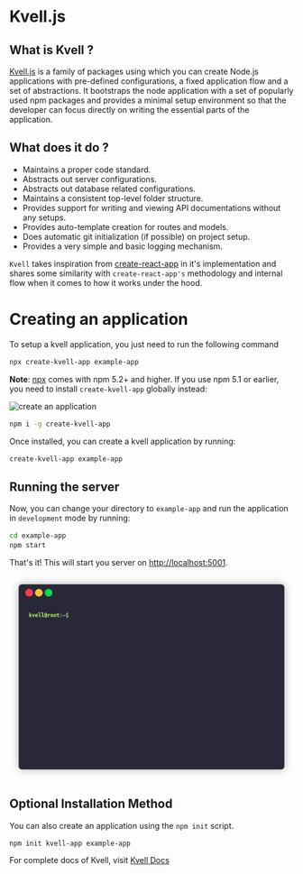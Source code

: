 # Kvell.js

## What is Kvell ?

[Kvell.js](https://www.github.com/nsharma1396/kvell) is a family of packages using which you can create Node.js applications with pre-defined
configurations, a fixed application flow and a set of abstractions. It bootstraps the node application with a set of popularly used npm packages and provides a minimal setup environment so that the developer can focus directly on writing the essential parts of the application.

## What does it do ?

- Maintains a proper code standard.
- Abstracts out server configurations.
- Abstracts out database related configurations.
- Maintains a consistent top-level folder structure.
- Provides support for writing and viewing API documentations without any setups.
- Provides auto-template creation for routes and models.
- Does automatic git initialization (if possible) on project setup.
- Provides a very simple and basic logging mechanism.

`Kvell` takes inspiration from [create-react-app](https://www.create-react-app.dev) in it's implementation and shares some similarity with `create-react-app's` methodology and internal flow when it comes to how it works under the hood.

# Creating an application

To setup a kvell application, you just need to run the following command

```sh
npx create-kvell-app example-app
```

**Note**: [npx](https://medium.com/@maybekatz/introducing-npx-an-npm-package-runner-55f7d4bd282b) comes with npm 5.2+ and higher. If you use npm 5.1 or earlier, you need to install `create-kvell-app` globally instead:

![create an application](website/docs/assets/create-app.gif)

```sh
npm i -g create-kvell-app
```

Once installed, you can create a kvell application by running:

```sh
create-kvell-app example-app
```

## Running the server

Now, you can change your directory to `example-app` and run the application in `development` mode by running:

```sh
cd example-app
npm start
```

That's it! This will start you server on [http://localhost:5001](http://localhost:5001).

![starting the server](website/docs/assets/start-server.gif)

## Optional Installation Method

You can also create an application using the `npm init` script.

```sh
npm init kvell-app example-app
```

For complete docs of Kvell, visit [Kvell Docs](https://kvelljs.now.sh/)
